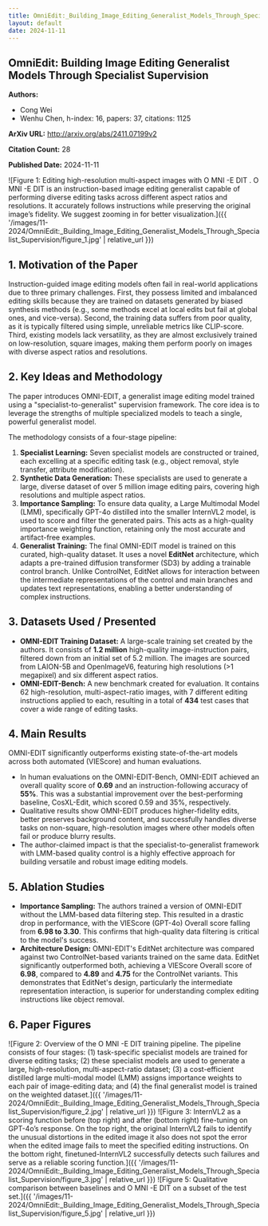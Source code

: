 ```yaml
---
title: OmniEdit:_Building_Image_Editing_Generalist_Models_Through_Specialist_Supervision
layout: default
date: 2024-11-11
---
```

## OmniEdit: Building Image Editing Generalist Models Through Specialist Supervision
**Authors:**
- Cong Wei
- Wenhu Chen, h-index: 16, papers: 37, citations: 1125

**ArXiv URL:** http://arxiv.org/abs/2411.07199v2

**Citation Count:** 28

**Published Date:** 2024-11-11

![Figure 1: Editing high-resolution multi-aspect images with O MNI -E DIT . O MNI -E DIT is an instruction-based image editing generalist capable of performing diverse editing tasks across different aspect ratios and resolutions. It accurately follows instructions while preserving the original image’s fidelity. We suggest zooming in for better visualization.]({{ '/images/11-2024/OmniEdit:_Building_Image_Editing_Generalist_Models_Through_Specialist_Supervision/figure_1.jpg' | relative_url }})
## 1. Motivation of the Paper
Instruction-guided image editing models often fail in real-world applications due to three primary challenges. First, they possess limited and imbalanced editing skills because they are trained on datasets generated by biased synthesis methods (e.g., some methods excel at local edits but fail at global ones, and vice-versa). Second, the training data suffers from poor quality, as it is typically filtered using simple, unreliable metrics like CLIP-score. Third, existing models lack versatility, as they are almost exclusively trained on low-resolution, square images, making them perform poorly on images with diverse aspect ratios and resolutions.

## 2. Key Ideas and Methodology
The paper introduces OMNI-EDIT, a generalist image editing model trained using a "specialist-to-generalist" supervision framework. The core idea is to leverage the strengths of multiple specialized models to teach a single, powerful generalist model.

The methodology consists of a four-stage pipeline:
1.  **Specialist Learning:** Seven specialist models are constructed or trained, each excelling at a specific editing task (e.g., object removal, style transfer, attribute modification).
2.  **Synthetic Data Generation:** These specialists are used to generate a large, diverse dataset of over 5 million image editing pairs, covering high resolutions and multiple aspect ratios.
3.  **Importance Sampling:** To ensure data quality, a Large Multimodal Model (LMM), specifically GPT-4o distilled into the smaller InternVL2 model, is used to score and filter the generated pairs. This acts as a high-quality importance weighting function, retaining only the most accurate and artifact-free examples.
4.  **Generalist Training:** The final OMNI-EDIT model is trained on this curated, high-quality dataset. It uses a novel **EditNet** architecture, which adapts a pre-trained diffusion transformer (SD3) by adding a trainable control branch. Unlike ControlNet, EditNet allows for interaction between the intermediate representations of the control and main branches and updates text representations, enabling a better understanding of complex instructions.

## 3. Datasets Used / Presented
*   **OMNI-EDIT Training Dataset:** A large-scale training set created by the authors. It consists of **1.2 million** high-quality image-instruction pairs, filtered down from an initial set of 5.2 million. The images are sourced from LAION-5B and OpenImageV6, featuring high resolutions (>1 megapixel) and six different aspect ratios.
*   **OMNI-EDIT-Bench:** A new benchmark created for evaluation. It contains 62 high-resolution, multi-aspect-ratio images, with 7 different editing instructions applied to each, resulting in a total of **434** test cases that cover a wide range of editing tasks.

## 4. Main Results
OMNI-EDIT significantly outperforms existing state-of-the-art models across both automated (VIEScore) and human evaluations.
*   In human evaluations on the OMNI-EDIT-Bench, OMNI-EDIT achieved an overall quality score of **0.69** and an instruction-following accuracy of **55%**. This was a substantial improvement over the best-performing baseline, CosXL-Edit, which scored 0.59 and 35%, respectively.
*   Qualitative results show OMNI-EDIT produces higher-fidelity edits, better preserves background content, and successfully handles diverse tasks on non-square, high-resolution images where other models often fail or produce blurry results.
*   The author-claimed impact is that the specialist-to-generalist framework with LMM-based quality control is a highly effective approach for building versatile and robust image editing models.

## 5. Ablation Studies
*   **Importance Sampling:** The authors trained a version of OMNI-EDIT without the LMM-based data filtering step. This resulted in a drastic drop in performance, with the VIEScore (GPT-4o) Overall score falling from **6.98 to 3.30**. This confirms that high-quality data filtering is critical to the model's success.
*   **Architecture Design:** OMNI-EDIT's EditNet architecture was compared against two ControlNet-based variants trained on the same data. EditNet significantly outperformed both, achieving a VIEScore Overall score of **6.98**, compared to **4.89** and **4.75** for the ControlNet variants. This demonstrates that EditNet's design, particularly the intermediate representation interaction, is superior for understanding complex editing instructions like object removal.

## 6. Paper Figures
![Figure 2: Overview of the O MNI -E DIT training pipeline. The pipeline consists of four stages: (1) task-specific specialist models are trained for diverse editing tasks; (2) these specialist models are used to generate a large, high-resolution, multi-aspect-ratio dataset; (3) a cost-efficient distilled large multi-modal model (LMM) assigns importance weights to each pair of image-editing data; and (4) the final generalist model is trained on the weighted dataset.]({{ '/images/11-2024/OmniEdit:_Building_Image_Editing_Generalist_Models_Through_Specialist_Supervision/figure_2.jpg' | relative_url }})
![Figure 3: InternVL2 as a scoring function before (top right) and after (bottom right) fine-tuning on GPT-4o’s response. On the top right, the original InternVL2 fails to identify the unusual distortions in the edited image it also does not spot the error when the edited image fails to meet the specified editing instructions. On the bottom right, finetuned-InternVL2 successfully detects such failures and serve as a reliable scoring function.]({{ '/images/11-2024/OmniEdit:_Building_Image_Editing_Generalist_Models_Through_Specialist_Supervision/figure_3.jpg' | relative_url }})
![Figure 5: Qualitative comparison between baselines and O MNI -E DIT on a subset of the test set.]({{ '/images/11-2024/OmniEdit:_Building_Image_Editing_Generalist_Models_Through_Specialist_Supervision/figure_5.jpg' | relative_url }})
